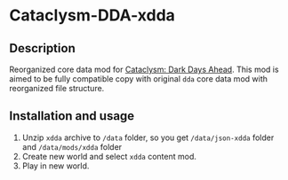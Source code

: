 # Cataclysm-DDA-xdda
## Description

Reorganized core data mod for [Cataclysm: Dark Days Ahead](http://en.cataclysmdda.com/). This mod is aimed to be fully compatible copy with original `dda` core data mod with reorganized file structure.

## Installation and usage

1. Unzip `xdda` archive to `/data` folder, so you get `/data/json-xdda` folder and `/data/mods/xdda` folder
2. Create new world and select `xdda` content mod.
3. Play in new world.

